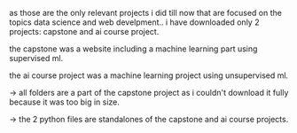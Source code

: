 as those are the only relevant projects i did till now that are focused on the topics data science and web develpment.. i have downloaded only 2 projects: capstone and ai course project.

the capstone was a website including a machine learning part using supervised ml.

the ai course project was a machine learning project using unsupervised ml.

-> all folders are a part of the capstone project as i couldn't download it fully because it was too big in size.

-> the 2 python files are standalones of the capstone and ai course projects.
